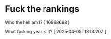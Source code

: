 # Fuck the rankings

Who the hell am I?
{ 16968698 }

What fucking year is it?
[ 2025-04-05T13:13:20Z ]
